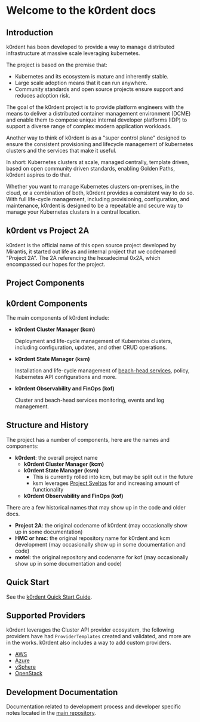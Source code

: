 # Welcome to the k0rdent docs

## Introduction

k0rdent has been developed to provide a way to manage distributed infrastructure
at massive scale leveraging kubernetes.

The project is based on the premise that:

* Kubernetes and its ecosystem is mature and inherently stable.
* Large scale adoption means that it can run anywhere.
* Community standards and open source projects ensure support and reduces adoption risk.

The goal of the k0rdent project is to provide platform engineers with the means
to deliver a distributed container management environment (DCME) and enable them to
compose unique internal developer platforms (IDP) to support a diverse range
of complex modern application workloads.

Another way to think of k0rdent is as a "super control plane" designed to ensure the
consistent provisioning and lifecycle management of kubernetes clusters and the
services that make it useful.

In short:
Kubernetes clusters at scale, managed centrally, template driven, based on open
community driven standards, enabling Golden Paths, k0rdent aspires to do that.

Whether you want to manage Kubernetes clusters on-premises, in the cloud,
or a combination of both, k0rdent provides a consistent way to do so. With
full life-cycle management, including provisioning, configuration, and
maintenance, k0rdent is designed to be a repeatable and secure way to
manage your Kubernetes clusters in a central location.

## k0rdent vs Project 2A

k0rdent is the official name of this open source project developed by Mirantis, it
started out life as and internal project that we codenamed "Project 2A". The 2A
referencing the hexadecimal 0x2A, which encompassed our hopes for the project.

## Project Components

## k0rdent Components

The main components of k0rdent include:

* **k0rdent Cluster Manager (kcm)**

    Deployment and life-cycle management of Kubernetes clusters, including
    configuration, updates, and other CRUD operations.

* **k0rdent State Manager (ksm)**

    Installation and life-cycle management of [beach-head services](glossary.md#beach-head-services),
    policy, Kubernetes API configurations and more.

* **k0rdent Observability and FinOps (kof)**

    Cluster and beach-head services monitoring, events and log management.

## Structure and History

The project has a number of components, here are the names and components:

* **k0rdent**: the overall project name
  * **k0rdent Cluster Manager (kcm)**
  * **k0rdent State Manager (ksm)**
    * This is currently rolled into kcm, but may be split out in the
      future
    * ksm leverages [Project Sveltos](https://github.com/projectsveltos/sveltos)
      for and increasing amount of functionality
  * **k0rdent Observability and FinOps (kof)**

There are a few historical names that may show up in the code and older docs.

* **Project 2A**: the original codename of k0rdent (may occasionally show
  up in some documentation)
* **HMC or hmc**: the original repository name for k0rdent and kcm
  development (may occasionally show up in some documentation and code)
* **motel**: the original repository and codename for kof (may
  occasionally show up in some documentation and code)

## Quick Start

See the [k0rdent Quick Start Guide](guide-to-quickstarts.md).

## Supported Providers

k0rdent leverages the Cluster API provider ecosystem, the following
providers have had `ProviderTemplates` created and validated, and more are
in the works. k0rdent also includes a way to add custom providers.

* [AWS](admin-prepare.md#aws)
* [Azure](admin-prepare.md#azure)
* [vSphere](admin-prepare.md#vsphere)
* [OpenStack](admin-prepare.md#openstack)

## Development Documentation

Documentation related to development process and developer specific notes
located in the [main repository](https://github.com/k0rdent/kcm/blob/main/docs/dev.md).